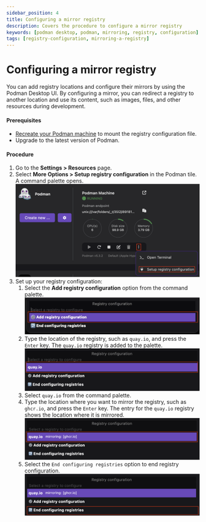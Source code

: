 ```yaml
---
sidebar_position: 4
title: Configuring a mirror registry
description: Covers the procedure to configure a mirror registry
keywords: [podman desktop, podman, mirroring, registry, configuration]
tags: [registry-configuration, mirroring-a-registry]
---
```


# Configuring a mirror registry

You can add registry locations and configure their mirrors by using the Podman Desktop UI. By configuring a mirror, you can redirect a registry to another location and use its content, such as images, files, and other resources during development.

#### Prerequisites

- [Recreate your Podman machine](/docs/podman/creating-a-podman-machine) to mount the registry configuration file.
- Upgrade to the latest version of Podman.

#### Procedure

1. Go to the **Settings > Resources** page.
1. Select **More Options > Setup registry configuration** in the Podman tile. A command palette opens.
   ![Set up registry configuration](img/setting-up-registry-configuration.png)
1. Set up your registry configuration:
   1. Select the **Add registry configuration** option from the command palette.
      ![adding registry configuration](img/add-registry-configuration.png)
   1. Type the location of the registry, such as `quay.io`, and press the `Enter` key. The `quay.io` registry is added to the palette.
      ![quay.io registry added](img/quay-option-added.png)
   1. Select `quay.io` from the command palette.
   1. Type the location where you want to mirror the registry, such as `ghcr.io`, and press the `Enter` key. The entry for the `quay.io` registry shows the location where it is mirrored.
      ![mirrored registry location](img/mirrored-registry.png)
   1. Select the `End configuring registries` option to end registry configuration.
      ![ending registry configuration](img/end-configuring-registries.png)
